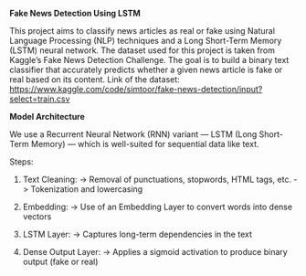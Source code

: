 **Fake News Detection Using LSTM**

This project aims to classify news articles as real or fake using Natural Language Processing (NLP) techniques and a Long Short-Term Memory (LSTM) neural network. The dataset used for this project is taken from Kaggle’s Fake News Detection Challenge. The goal is to build a binary text classifier that accurately predicts whether a given news article is fake or real based on its content.
Link of the dataset: https://www.kaggle.com/code/simtoor/fake-news-detection/input?select=train.csv

**Model Architecture**

We use a Recurrent Neural Network (RNN) variant — LSTM (Long Short-Term Memory) — which is well-suited for sequential data like text.

Steps:
1. Text Cleaning:
  -> Removal of punctuations, stopwords, HTML tags, etc.
  -> Tokenization and lowercasing

2. Embedding:
  -> Use of an Embedding Layer to convert words into dense vectors

3. LSTM Layer:
  -> Captures long-term dependencies in the text

4. Dense Output Layer:
  -> Applies a sigmoid activation to produce binary output (fake or real)
